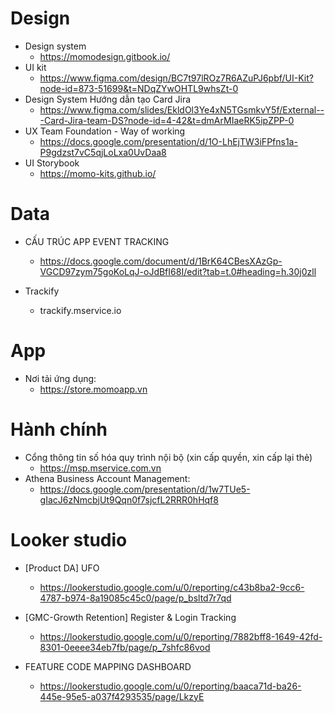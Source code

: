 # Design
- Design system
  - https://momodesign.gitbook.io/
- UI kit
  - https://www.figma.com/design/BC7t97lROz7R6AZuPJ6pbf/UI-Kit?node-id=873-51699&t=NDqZYwOHTL9whsZt-0
- Design System Hướng dẫn tạo Card Jira
  - https://www.figma.com/slides/EkldOl3Ye4xN5TGsmkvY5f/External---Card-Jira-team-DS?node-id=4-42&t=dmArMIaeRK5ipZPP-0
- UX Team Foundation - Way of working
  - https://docs.google.com/presentation/d/1O-LhEjTW3iFPfns1a-P9gdzst7vC5qjLoLxa0UvDaa8
- UI Storybook
  - https://momo-kits.github.io/

# Data
- CẤU TRÚC APP EVENT TRACKING
  - https://docs.google.com/document/d/1BrK64CBesXAzGp-VGCD97zym75goKoLqJ-oJdBfI68I/edit?tab=t.0#heading=h.30j0zll

- Trackify
  - trackify.mservice.io

# App
- Nơi tải ứng dụng:
  - https://store.momoapp.vn

# Hành chính
- Cổng thông tin số hóa quy trình nội bộ (xin cấp quyền, xin cấp lại thẻ)
  - https://msp.mservice.com.vn
- Athena Business Account Management:
  - https://docs.google.com/presentation/d/1w7TUe5-gIacJ6zNmcbjUt9Qqn0f7sjcfL2RRR0hHqf8

# Looker studio
- [Product DA] UFO
  - https://lookerstudio.google.com/u/0/reporting/c43b8ba2-9cc6-4787-b974-8a19085c45c0/page/p_bsltd7r7qd

- [GMC-Growth Retention] Register & Login Tracking
  - https://lookerstudio.google.com/u/0/reporting/7882bff8-1649-42fd-8301-0eeee34eb7fb/page/p_7shfc86vod

- FEATURE CODE MAPPING DASHBOARD
  - https://lookerstudio.google.com/u/0/reporting/baaca71d-ba26-445e-95e5-a037f4293535/page/LkzyE

